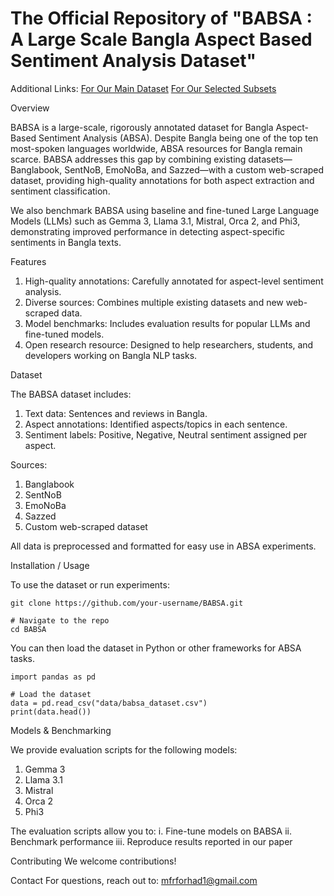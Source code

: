 # The Official Repository of "BABSA : A Large Scale Bangla Aspect Based Sentiment Analysis Dataset"

Additional Links: [For Our Main Dataset](./data/main/info.md) [For Our Selected Subsets](./data/subsets/info.md) 

Overview

BABSA is a large-scale, rigorously annotated dataset for Bangla Aspect-Based Sentiment Analysis (ABSA). Despite Bangla being one of the top ten most-spoken languages worldwide, ABSA resources for Bangla remain scarce. BABSA addresses this gap by combining existing datasets—Banglabook, SentNoB, EmoNoBa, and Sazzed—with a custom web-scraped dataset, providing high-quality annotations for both aspect extraction and sentiment classification.

We also benchmark BABSA using baseline and fine-tuned Large Language Models (LLMs) such as Gemma 3, Llama 3.1, Mistral, Orca 2, and Phi3, demonstrating improved performance in detecting aspect-specific sentiments in Bangla texts.


Features
1. High-quality annotations: Carefully annotated for aspect-level sentiment analysis.
2. Diverse sources: Combines multiple existing datasets and new web-scraped data.
3. Model benchmarks: Includes evaluation results for popular LLMs and fine-tuned models.
4. Open research resource: Designed to help researchers, students, and developers working on Bangla NLP tasks.


Dataset

The BABSA dataset includes:
1. Text data: Sentences and reviews in Bangla.
2. Aspect annotations: Identified aspects/topics in each sentence.
3. Sentiment labels: Positive, Negative, Neutral sentiment assigned per aspect.

Sources:
1. Banglabook
2. SentNoB
3. EmoNoBa
4. Sazzed
5. Custom web-scraped dataset

All data is preprocessed and formatted for easy use in ABSA experiments.



Installation / Usage

To use the dataset or run experiments:
```# Clone the repository
git clone https://github.com/your-username/BABSA.git

# Navigate to the repo
cd BABSA

```
You can then load the dataset in Python or other frameworks for ABSA tasks.
```
import pandas as pd

# Load the dataset
data = pd.read_csv("data/babsa_dataset.csv")
print(data.head())
```


Models & Benchmarking

We provide evaluation scripts for the following models:
1. Gemma 3
2. Llama 3.1
3. Mistral
4. Orca 2
5. Phi3

The evaluation scripts allow you to:
i. Fine-tune models on BABSA
ii. Benchmark performance
iii. Reproduce results reported in our paper


Contributing
We welcome contributions!

Contact
For questions, reach out to: mfrforhad1@gmail.com
